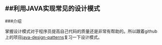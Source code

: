 ##利用JAVA实现常见的设计模式
-----------


###介绍

掌握设计模式对于程序员提高自己代码的质量还是非常有帮助的。所以跟着github上的项目[java-design-patterns](https://github.com/iluwatar/java-design-patterns)复习一下设计模式。


